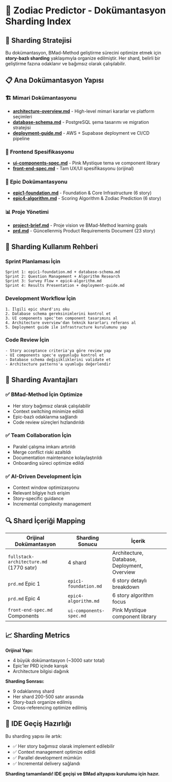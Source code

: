 # 📄 Zodiac Predictor - Dokümantasyon Sharding Index

## 🎯 Sharding Stratejisi

Bu dokümantasyon, BMad-Method geliştirme sürecini optimize etmek için
**story-bazlı sharding** yaklaşımıyla organize edilmiştir. Her shard, belirli
bir geliştirme fazına odaklanır ve bağımsız olarak çalışılabilir.

## 📋 Ana Dokümantasyon Yapısı

### 🏗️ **Mimari Dokümantasyonu**

- **[architecture-overview.md](shards/architecture-overview.md)** - High-level
  mimari kararlar ve platform seçimleri
- **[database-schema.md](shards/database-schema.md)** - PostgreSQL şema tasarımı
  ve migration stratejisi
- **[deployment-guide.md](shards/deployment-guide.md)** - AWS + Supabase
  deployment ve CI/CD pipeline

### 📱 **Frontend Spesifikasyonu**

- **[ui-components-spec.md](shards/ui-components-spec.md)** - Pink Mystique tema
  ve component library
- **[front-end-spec.md](../front-end-spec.md)** - Tam UX/UI spesifikasyonu
  (orijinal)

### 🎯 **Epic Dokümantasyonu**

- **[epic1-foundation.md](shards/epic1-foundation.md)** - Foundation & Core
  Infrastructure (6 story)
- **[epic4-algorithm.md](shards/epic4-algorithm.md)** - Scoring Algorithm &
  Zodiac Prediction (6 story)

### 📊 **Proje Yönetimi**

- **[project-brief.md](../project-brief.md)** - Proje vision ve BMad-Method
  learning goals
- **[prd.md](../prd.md)** - Güncellenmiş Product Requirements Document (23
  story)

## 🔄 **Sharding Kullanım Rehberi**

### Sprint Planlaması İçin

```
Sprint 1: epic1-foundation.md + database-schema.md
Sprint 2: Question Management + Algorithm Research
Sprint 3: Survey Flow + epic4-algorithm.md
Sprint 4: Results Presentation + deployment-guide.md
```

### Development Workflow İçin

```
1. İlgili epic shard'ını oku
2. Database schema gereksinimlerini kontrol et
3. UI components spec'ten component tasarımını al
4. Architecture overview'dan teknik kararları referans al
5. Deployment guide ile infrastructure kurulumunu yap
```

### Code Review İçin

```
- Story acceptance criteria'ya göre review yap
- UI components spec'e uygunluğu kontrol et
- Database schema değişikliklerini validate et
- Architecture patterns'a uyumluğu değerlendir
```

## 🎨 **Sharding Avantajları**

### ✅ **BMad-Method İçin Optimize**

- Her story bağımsız olarak çalışılabilir
- Context switching minimize edildi
- Epic-bazlı odaklanma sağlandı
- Code review süreçleri hızlandırıldı

### ✅ **Team Collaboration İçin**

- Paralel çalışma imkanı artırıldı
- Merge conflict riski azaltıldı
- Documentation maintenance kolaylaştırıldı
- Onboarding süreci optimize edildi

### ✅ **AI-Driven Development İçin**

- Context window optimizasyonu
- Relevant bilgiye hızlı erişim
- Story-specific guidance
- Incremental complexity management

## 🔍 **Shard İçeriği Mapping**

| Orijinal Dokümantasyon                   | Sharding Sonucu         | İçerik                                       |
| ---------------------------------------- | ----------------------- | -------------------------------------------- |
| `fullstack-architecture.md` (1770 satır) | 4 shard                 | Architecture, Database, Deployment, Overview |
| `prd.md` Epic 1                          | `epic1-foundation.md`   | 6 story detaylı breakdown                    |
| `prd.md` Epic 4                          | `epic4-algorithm.md`    | 6 story algorithm focus                      |
| `front-end-spec.md` Components           | `ui-components-spec.md` | Pink Mystique component library              |

## 📈 **Sharding Metrics**

**Orijinal Yapı:**

- 4 büyük dokümantasyon (~3000 satır total)
- Epic'ler PRD içinde karışık
- Architecture bilgisi dağınık

**Sharding Sonrası:**

- 9 odaklanmış shard
- Her shard 200-500 satır arasında
- Story-bazlı organize edilmiş
- Cross-referencing optimize edilmiş

## 🚀 **IDE Geçiş Hazırlığı**

Bu sharding yapısı ile artık:

- ✅ Her story bağımsız olarak implement edilebilir
- ✅ Context management optimize edildi
- ✅ Parallel development mümkün
- ✅ Incremental delivery sağlandı

**Sharding tamamlandı! IDE geçişi ve BMad altyapısı kurulumu için hazır.**
